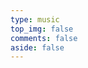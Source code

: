 ```yaml
---
type: music
top_img: false
comments: false
aside: false
---
```

<!--
本来想直接在 index.md 中直接解决，但随后发现如果不编写单独页面，可能会受到 article 样式的影响，从而导致播放器样式故障。

如果要实现在 index.md 的 front-matter 中填写 id 和 server 参数就能实现歌单配置，则可能需要编写 js 脚本。

目前摆烂，直接在 pug 中写死。

如果把这玩意写明白了，固然可以再水一文，但前提是我能写得出来。而且，这么一来需要动 Hexo 辅助函数，将来升级主题时要关照的地方又多了一处……
-->